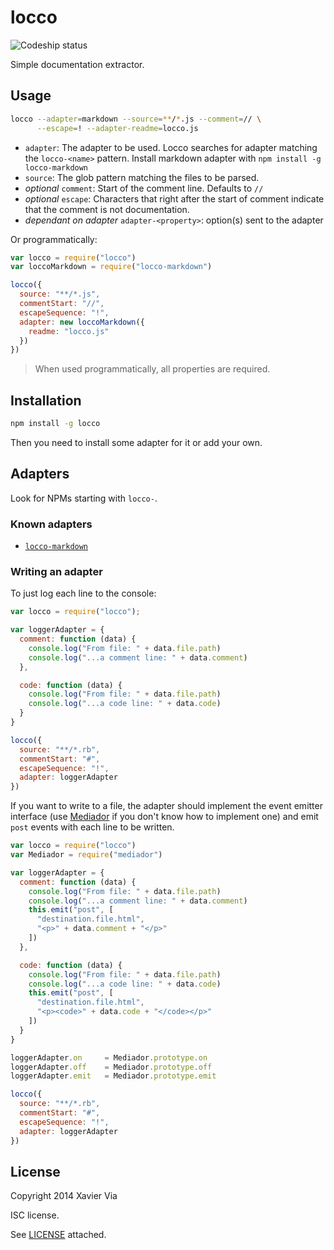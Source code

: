 locco
=====

![Codeship status](https://www.codeship.io/projects/173f7bd0-ad2d-0131-d326-5a3e053281b1/status)

Simple documentation extractor.

Usage
-----

```sh
locco --adapter=markdown --source=**/*.js --comment=// \
      --escape=! --adapter-readme=locco.js
```

- `adapter`: The adapter to be used. Locco searches for adapter matching the
  `locco-<name>` pattern. Install markdown adapter with `npm install
  -g locco-markdown`
- `source`: The glob pattern matching the files to be parsed.
- _optional_ `comment`: Start of the comment line. Defaults to `//`
- _optional_ `escape`: Characters that right after the start of
  comment indicate that the comment is not documentation.
- _dependant on adapter_ `adapter-<property>`: option(s) sent to the adapter

Or programmatically:

```javascript
var locco = require("locco")
var loccoMarkdown = require("locco-markdown")

locco({
  source: "**/*.js",
  commentStart: "//",
  escapeSequence: "!",
  adapter: new loccoMarkdown({
    readme: "locco.js"
  })
})
```

> When used programmatically, all properties are required.

Installation
------------

```sh
npm install -g locco
```

Then you need to install some adapter for it or add your own.

Adapters
--------

Look for NPMs starting with `locco-`.

### Known adapters

- [`locco-markdown`](https://github.com/xaviervia/locco-markdown)

### Writing an adapter

To just log each line to the console:

```javascript
var locco = require("locco");

var loggerAdapter = {
  comment: function (data) {
    console.log("From file: " + data.file.path)
    console.log("...a comment line: " + data.comment)
  },

  code: function (data) {
    console.log("From file: " + data.file.path)
    console.log("...a code line: " + data.code)
  }
}

locco({
  source: "**/*.rb",
  commentStart: "#",
  escapeSequence: "!",
  adapter: loggerAdapter
})
```

If you want to write to a file, the adapter should
implement the event emitter interface (use
[Mediador](https://github.com/xaviervia/mediador) if you don't know how
to implement one) and emit `post` events with each line to be
written.

```javascript
var locco = require("locco")
var Mediador = require("mediador")

var loggerAdapter = {
  comment: function (data) {
    console.log("From file: " + data.file.path)
    console.log("...a comment line: " + data.comment)
    this.emit("post", [
      "destination.file.html",
      "<p>" + data.comment + "</p>"
    ])
  },

  code: function (data) {
    console.log("From file: " + data.file.path)
    console.log("...a code line: " + data.code)
    this.emit("post", [
      "destination.file.html",
      "<p><code>" + data.code + "</code></p>"
    ])
  }
}

loggerAdapter.on     = Mediador.prototype.on
loggerAdapter.off    = Mediador.prototype.off
loggerAdapter.emit   = Mediador.prototype.emit

locco({
  source: "**/*.rb",
  commentStart: "#",
  escapeSequence: "!",
  adapter: loggerAdapter
})
```

License
-------

Copyright 2014 Xavier Via

ISC license.

See [LICENSE](LICENSE) attached.
